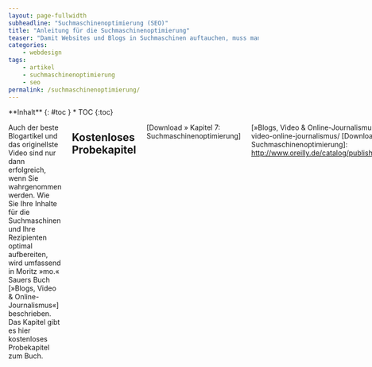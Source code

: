 ```yaml
---
layout: page-fullwidth
subheadline: "Suchmaschinenoptimierung (SEO)"
title: "Anleitung für die Suchmaschinenoptimierung"
teaser: "Damit Websites und Blogs in Suchmaschinen auftauchen, muss man Sie optimieren. Wie, dass zeigt dieses PDF zur Suchmaschinenoptimierung von Moritz »mo.« Sauer."
categories:
    - webdesign
tags:
    - artikel
    - suchmaschinenoptimierung
    - seo
permalink: /suchmaschinenoptimierung/
---
```

<div class="row">
<div class="medium-5 medium-push-7 columns" markdown="1">
<div class="panel radius" markdown="1">
**Inhalt**
{: #toc }
*  TOC
{:toc}
</div>
</div><!-- /.medium-5.columns -->



<div class="medium-7 medium-pull-5 columns" markdown="1">

Auch der beste Blogartikel und das originellste Video sind nur dann erfolgreich, wenn Sie wahrgenommen werden. Wie Sie Ihre Inhalte für die Suchmaschinen und Ihre Rezipienten optimal aufbereiten, wird umfassend in Moritz »mo.« Sauers Buch [»Blogs, Video & Online-Journalismus«] beschrieben. Das Kapitel gibt es hier kostenloses Probekapitel zum Buch.

## Kostenloses Probekapitel

[Download » Kapitel 7: Suchmaschinenoptimierung]



[»Blogs, Video & Online-Journalismus«]: {{ site.url }}/buch-blogs-video-online-journalismus/
[Download » Kapitel 7: Suchmaschinenoptimierung]: http://www.oreilly.de/catalog/publishingbas2ger/chapter/ch07.pdf




</div><!-- /.medium-7.columns -->
</div><!-- /.row -->
